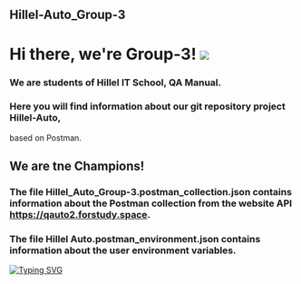 ## Hillel-Auto_Group-3

# Hi there, we're Group-3! ![](https://github.com/blackcater/blackcater/raw/main/images/Hi.gif) 

### We are students of Hillel IT School, QA Manual.

### Here you will find information about our git repository project Hillel-Auto, 
based on Postman.

## We are tne Champions! 

### The file Hillel_Auto_Group-3.postman_collection.json contains information about the Postman collection from the website API https://qauto2.forstudy.space.

### The file Hillel Auto.postman_environment.json contains information about the user environment variables.

[![Typing SVG](https://readme-typing-svg.herokuapp.com?color=%2336BCF7&lines=Hillel+IT+School)](https://git.io/typing-svg)